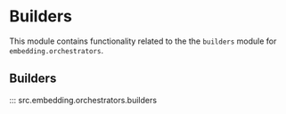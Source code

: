 # Builders

This module contains functionality related to the the `builders` module for `embedding.orchestrators`.

## Builders

::: src.embedding.orchestrators.builders


